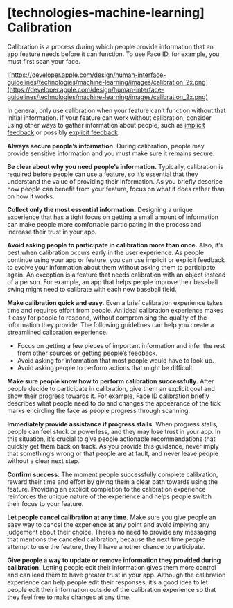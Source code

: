 # **[technologies-machine-learning] Calibration**

Calibration is a process during which people provide information that an app feature needs before it can function. To use Face ID, for example, you must first scan your face.

![https://developer.apple.com/design/human-interface-guidelines/technologies/machine-learning/images/calibration_2x.png](https://developer.apple.com/design/human-interface-guidelines/technologies/machine-learning/images/calibration_2x.png)

In general, only use calibration when your feature can’t function without that initial information. If your feature can work without calibration, consider using other ways to gather information about people, such as [implicit feedback](https://developer.apple.com/design/human-interface-guidelines/technologies/machine-learning/implicit-feedback) or possibly [explicit feedback](https://developer.apple.com/design/human-interface-guidelines/technologies/machine-learning/explicit-feedback).

**Always secure people’s information.** During calibration, people may provide sensitive information and you must make sure it remains secure.

**Be clear about why you need people’s information.** Typically, calibration is required before people can use a feature, so it’s essential that they understand the value of providing their information. As you briefly describe how people can benefit from your feature, focus on what it does rather than on how it works.

**Collect only the most essential information.** Designing a unique experience that has a tight focus on getting a small amount of information can make people more comfortable participating in the process and increase their trust in your app.

**Avoid asking people to participate in calibration more than once.** Also, it’s best when calibration occurs early in the user experience. As people continue using your app or feature, you can use implicit or explicit feedback to evolve your information about them without asking them to participate again. An exception is a feature that needs calibration with an object instead of a person. For example, an app that helps people improve their baseball swing might need to calibrate with each new baseball field.

**Make calibration quick and easy.** Even a brief calibration experience takes time and requires effort from people. An ideal calibration experience makes it easy for people to respond, without compromising the quality of the information they provide. The following guidelines can help you create a streamlined calibration experience.

- Focus on getting a few pieces of important information and infer the rest from other sources or getting people’s feedback.
- Avoid asking for information that most people would have to look up.
- Avoid asking people to perform actions that might be difficult.

**Make sure people know how to perform calibration successfully.** After people decide to participate in calibration, give them an explicit goal and show their progress towards it. For example, Face ID calibration briefly describes what people need to do and changes the appearance of the tick marks encircling the face as people progress through scanning.

**Immediately provide assistance if progress stalls.** When progress stalls, people can feel stuck or powerless, and they may lose trust in your app. In this situation, it’s crucial to give people actionable recommendations that quickly get them back on track. As you provide this guidance, never imply that something’s wrong or that people are at fault, and never leave people without a clear next step.

**Confirm success.** The moment people successfully complete calibration, reward their time and effort by giving them a clear path towards using the feature. Providing an explicit completion to the calibration experience reinforces the unique nature of the experience and helps people switch their focus to your feature.

**Let people cancel calibration at any time.** Make sure you give people an easy way to cancel the experience at any point and avoid implying any judgement about their choice. There’s no need to provide any messaging that mentions the canceled calibration, because the next time people attempt to use the feature, they’ll have another chance to participate.

**Give people a way to update or remove information they provided during calibration.** Letting people edit their information gives them more control and can lead them to have greater trust in your app. Although the calibration experience can help people edit their responses, it’s a good idea to let people edit their information outside of the calibration experience so that they feel free to make changes at any time.